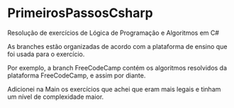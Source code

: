 # PrimeirosPassosCsharp
Resolução de exercícios de Lógica de Programação e Algoritmos em C#

As branches estão organizadas de acordo com a plataforma de ensino que foi usada para o exercício.

Por exemplo, a branch FreeCodeCamp contém os algoritmos resolvidos da plataforma FreeCodeCamp, e assim por diante.

Adicionei na Main os exercícios que achei que eram mais legais e tinham um nível de complexidade maior.
